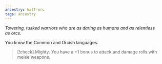 ```yaml
---
ancestry: half-orc
tags: ancestry
---
```

*Towering, tusked warriors who are as daring as humans and as relentless as orcs.*

You know the Common and Orcish languages.

>[!check] Mighty.
> You have a +1 bonus to attack and damage rolls with melee weapons.